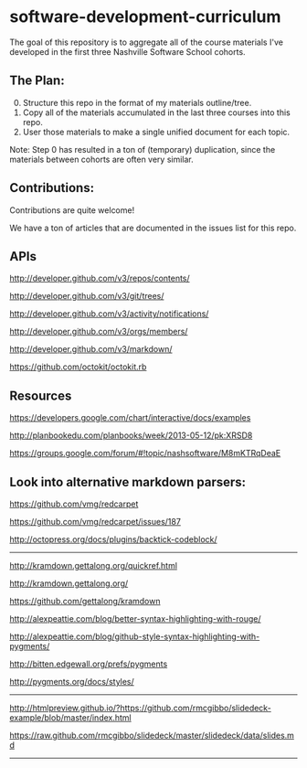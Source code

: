 software-development-curriculum
===============================

The goal of this repository is to aggregate all of the course materials I've developed in the first three Nashville Software School cohorts.


## The Plan:

0. Structure this repo in the format of my materials outline/tree.
1. Copy all of the materials accumulated in the last three courses into this repo.
2. User those materials to make a single unified document for each topic.


Note: Step 0 has resulted in a ton of (temporary) duplication, since the materials between cohorts are often very similar.

## Contributions:

Contributions are quite welcome!

We have a ton of articles that are documented in the issues list for this repo.




## APIs

http://developer.github.com/v3/repos/contents/

http://developer.github.com/v3/git/trees/

http://developer.github.com/v3/activity/notifications/

http://developer.github.com/v3/orgs/members/

http://developer.github.com/v3/markdown/

https://github.com/octokit/octokit.rb

## Resources

https://developers.google.com/chart/interactive/docs/examples

http://planbookedu.com/planbooks/week/2013-05-12/pk:XRSD8

https://groups.google.com/forum/#!topic/nashsoftware/M8mKTRqDeaE

## Look into alternative markdown parsers:

https://github.com/vmg/redcarpet

https://github.com/vmg/redcarpet/issues/187

http://octopress.org/docs/plugins/backtick-codeblock/

---

http://kramdown.gettalong.org/quickref.html

http://kramdown.gettalong.org/

https://github.com/gettalong/kramdown

http://alexpeattie.com/blog/better-syntax-highlighting-with-rouge/

http://alexpeattie.com/blog/github-style-syntax-highlighting-with-pygments/

http://bitten.edgewall.org/prefs/pygments

http://pygments.org/docs/styles/

---

http://htmlpreview.github.io/?https://github.com/rmcgibbo/slidedeck-example/blob/master/index.html

https://raw.github.com/rmcgibbo/slidedeck/master/slidedeck/data/slides.md

---
